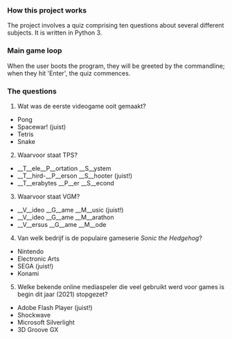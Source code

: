 ### How this project works

The project involves a quiz comprising ten questions about several different subjects. It is written in Python 3.

### Main game loop

When the user boots the program, they will be greeted by the commandline; when they hit 'Enter', the quiz commences.

### The questions

1. Wat was de eerste videogame ooit gemaakt?
- Pong
- Spacewar! (juist)
- Tetris
- Snake

2. Waarvoor staat TPS?
- __T__ele__P__ortation __S__ystem
- __T__hird-__P__erson __S__hooter (juist!)
- __T__erabytes __P__er __S__econd

3. Waarvoor staat VGM?
- __V__ideo __G__ame __M__usic (juist!)
- __V__ideo __G__ame __M__arathon
- __V__ersus __G__ame __M__ode

4. Van welk bedrijf is de populaire gameserie _Sonic the Hedgehog_?
- Nintendo
- Electronic Arts
- SEGA (juist!)
- Konami

5. Welke bekende online mediaspeler die veel gebruikt werd voor games is begin dit jaar (2021) stopgezet?
- Adobe Flash Player (juist!)
- Shockwave
- Microsoft Silverlight
- 3D Groove GX  